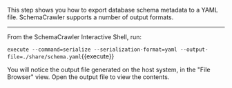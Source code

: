 This step shows you how to export database schema metadata to a YAML file. SchemaCrawler supports a number of output formats.

-----

From the SchemaCrawler Interactive Shell, run:

`execute --command=serialize --serialization-format=yaml --output-file=./share/schema.yaml`{{execute}}

You will notice the output file generated on the host system, in the "File Browser" view. Open the output file to view the contents.
